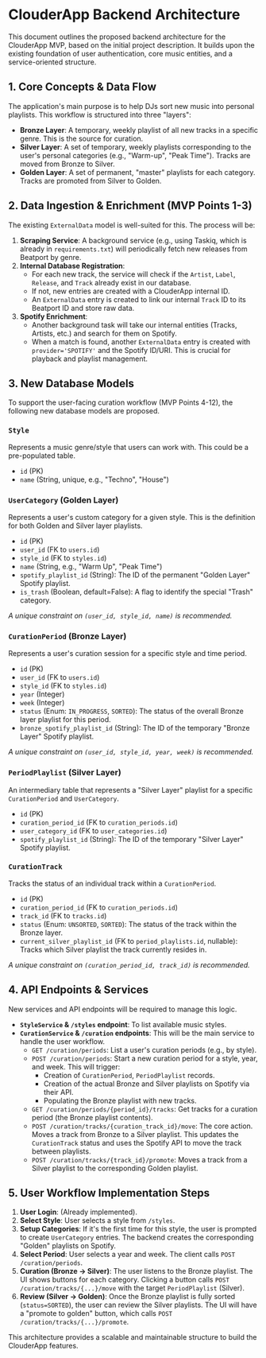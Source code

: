 # ClouderApp Backend Architecture

This document outlines the proposed backend architecture for the ClouderApp MVP, based on the initial project description. It builds upon the existing foundation of user authentication, core music entities, and a service-oriented structure.

## 1. Core Concepts & Data Flow

The application's main purpose is to help DJs sort new music into personal playlists. This workflow is structured into three "layers":

-   **Bronze Layer**: A temporary, weekly playlist of all new tracks in a specific genre. This is the source for curation.
-   **Silver Layer**: A set of temporary, weekly playlists corresponding to the user's personal categories (e.g., "Warm-up", "Peak Time"). Tracks are moved from Bronze to Silver.
-   **Golden Layer**: A set of permanent, "master" playlists for each category. Tracks are promoted from Silver to Golden.

## 2. Data Ingestion & Enrichment (MVP Points 1-3)

The existing `ExternalData` model is well-suited for this. The process will be:

1.  **Scraping Service**: A background service (e.g., using Taskiq, which is already in `requirements.txt`) will periodically fetch new releases from Beatport by genre.
2.  **Internal Database Registration**:
    -   For each new track, the service will check if the `Artist`, `Label`, `Release`, and `Track` already exist in our database.
    -   If not, new entries are created with a ClouderApp internal ID.
    -   An `ExternalData` entry is created to link our internal `Track` ID to its Beatport ID and store raw data.
3.  **Spotify Enrichment**:
    -   Another background task will take our internal entities (Tracks, Artists, etc.) and search for them on Spotify.
    -   When a match is found, another `ExternalData` entry is created with `provider='SPOTIFY'` and the Spotify ID/URI. This is crucial for playback and playlist management.

## 3. New Database Models

To support the user-facing curation workflow (MVP Points 4-12), the following new database models are proposed.

### `Style`

Represents a music genre/style that users can work with. This could be a pre-populated table.

-   `id` (PK)
-   `name` (String, unique, e.g., "Techno", "House")

### `UserCategory` (Golden Layer)

Represents a user's custom category for a given style. This is the definition for both Golden and Silver layer playlists.

-   `id` (PK)
-   `user_id` (FK to `users.id`)
-   `style_id` (FK to `styles.id`)
-   `name` (String, e.g., "Warm Up", "Peak Time")
-   `spotify_playlist_id` (String): The ID of the permanent "Golden Layer" Spotify playlist.
-   `is_trash` (Boolean, default=False): A flag to identify the special "Trash" category.

*A unique constraint on `(user_id, style_id, name)` is recommended.*

### `CurationPeriod` (Bronze Layer)

Represents a user's curation session for a specific style and time period.

-   `id` (PK)
-   `user_id` (FK to `users.id`)
-   `style_id` (FK to `styles.id`)
-   `year` (Integer)
-   `week` (Integer)
-   `status` (Enum: `IN_PROGRESS`, `SORTED`): The status of the overall Bronze layer playlist for this period.
-   `bronze_spotify_playlist_id` (String): The ID of the temporary "Bronze Layer" Spotify playlist.

*A unique constraint on `(user_id, style_id, year, week)` is recommended.*

### `PeriodPlaylist` (Silver Layer)

An intermediary table that represents a "Silver Layer" playlist for a specific `CurationPeriod` and `UserCategory`.

-   `id` (PK)
-   `curation_period_id` (FK to `curation_periods.id`)
-   `user_category_id` (FK to `user_categories.id`)
-   `spotify_playlist_id` (String): The ID of the temporary "Silver Layer" Spotify playlist.

### `CurationTrack`

Tracks the status of an individual track within a `CurationPeriod`.

-   `id` (PK)
-   `curation_period_id` (FK to `curation_periods.id`)
-   `track_id` (FK to `tracks.id`)
-   `status` (Enum: `UNSORTED`, `SORTED`): The status of the track within the Bronze layer.
-   `current_silver_playlist_id` (FK to `period_playlists.id`, nullable): Tracks which Silver playlist the track currently resides in.

*A unique constraint on `(curation_period_id, track_id)` is recommended.*

## 4. API Endpoints & Services

New services and API endpoints will be required to manage this logic.

-   **`StyleService` & `/styles` endpoint**: To list available music styles.
-   **`CurationService` & `/curation` endpoints**: This will be the main service to handle the user workflow.
    -   `GET /curation/periods`: List a user's curation periods (e.g., by style).
    -   `POST /curation/periods`: Start a new curation period for a style, year, and week. This will trigger:
        -   Creation of `CurationPeriod`, `PeriodPlaylist` records.
        -   Creation of the actual Bronze and Silver playlists on Spotify via their API.
        -   Populating the Bronze playlist with new tracks.
    -   `GET /curation/periods/{period_id}/tracks`: Get tracks for a curation period (the Bronze playlist contents).
    -   `POST /curation/tracks/{curation_track_id}/move`: The core action. Moves a track from Bronze to a Silver playlist. This updates the `CurationTrack` status and uses the Spotify API to move the track between playlists.
    -   `POST /curation/tracks/{track_id}/promote`: Moves a track from a Silver playlist to the corresponding Golden playlist.

## 5. User Workflow Implementation Steps

1.  **User Login**: (Already implemented).
2.  **Select Style**: User selects a style from `/styles`.
3.  **Setup Categories**: If it's the first time for this style, the user is prompted to create `UserCategory` entries. The backend creates the corresponding "Golden" playlists on Spotify.
4.  **Select Period**: User selects a year and week. The client calls `POST /curation/periods`.
5.  **Curation (Bronze -> Silver)**: The user listens to the Bronze playlist. The UI shows buttons for each category. Clicking a button calls `POST /curation/tracks/{...}/move` with the target `PeriodPlaylist` (Silver).
6.  **Review (Silver -> Golden)**: Once the Bronze playlist is fully sorted (`status=SORTED`), the user can review the Silver playlists. The UI will have a "promote to golden" button, which calls `POST /curation/tracks/{...}/promote`.

This architecture provides a scalable and maintainable structure to build the ClouderApp features.
